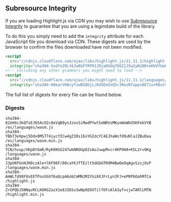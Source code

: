 ## Subresource Integrity

If you are loading Highlight.js via CDN you may wish to use [Subresource Integrity](https://developer.mozilla.org/en-US/docs/Web/Security/Subresource_Integrity) to guarantee that you are using a legimitate build of the library.

To do this you simply need to add the `integrity` attribute for each JavaScript file you download via CDN. These digests are used by the browser to confirm the files downloaded have not been modified.

```html
<script
  src="//cdnjs.cloudflare.com/ajax/libs/highlight.js/11.11.1/highlight.min.js"
  integrity="sha384-5xdYoZ0Lt6Jw8GFfRP91J0jaOVUq7DGI1J5wIyNi0D+eHVdfUwHR4gW6kPsw489E"></script>
<!-- including any other grammars you might need to load -->
<script
  src="//cdnjs.cloudflare.com/ajax/libs/highlight.js/11.11.1/languages/go.min.js"
  integrity="sha384-HdearVH8cyfzwBIQOjL/6dSEmZxQ5rJRezN7spps8E7iu+R6utS8c2ab0AgBNFfH"></script>
```

The full list of digests for every file can be found below.

### Digests

```
sha384-82eHXc3kQTsEJ65AcO2c8eVqB9ynJzosSiMwdPYwt5oNRVsMKuxWoWkO5KFekVYB /es/languages/wasm.js
sha384-YBbT3eXpwj5Ddx0MS774iycYICw4gZ1Rs1ExYGIdcYC4EJhaWsfd9uNlaJZBuDaa /es/languages/wasm.min.js
sha384-TCN/hvup/XKpDtGmR/RyK6NSG247wkNROUpO2sAoJuwpMvcr4KP9HA+K5L2rvOKg /languages/wasm.js
sha384-J3pUKFGnHJH0czAle+lKF96F/08caYKJfTEzlt5dGbGTR9M4BwOeOqAgvSzsjOsP /languages/wasm.min.js
sha384-AmWLfdX8F8sEETPouSGXf6aQcpA6obCmMNJM1YGi8XJFrLyn3FJ+ePRPbOahMfCa /highlight.js
sha384-ZrGPQbJ5NNqvRCLK6RGZazX1e8JZ6Su3wNp6EOXTilfOFcAlA3yfvsjwTARlLMTN /highlight.min.js
```

